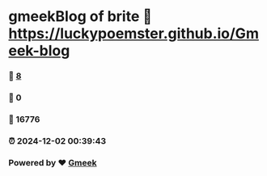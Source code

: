 # gmeekBlog of brite :link: https://luckypoemster.github.io/Gmeek-blog 
### :page_facing_up: [8](https://luckypoemster.github.io/Gmeek-blog/tag.html) 
### :speech_balloon: 0 
### :hibiscus: 16776 
### :alarm_clock: 2024-12-02 00:39:43 
### Powered by :heart: [Gmeek](https://github.com/Meekdai/Gmeek)
